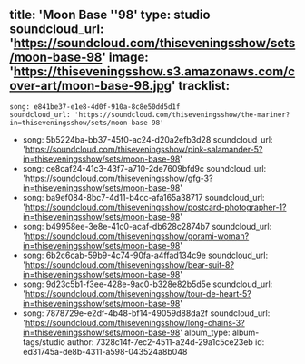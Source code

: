 title: 'Moon Base ''98'
type: studio
soundcloud_url: 'https://soundcloud.com/thiseveningsshow/sets/moon-base-98'
image: 'https://thiseveningsshow.s3.amazonaws.com/cover-art/moon-base-98.jpg'
tracklist:
  -
    song: e841be37-e1e8-4d0f-910a-8c8e50dd5d1f
    soundcloud_url: 'https://soundcloud.com/thiseveningsshow/the-mariner?in=thiseveningsshow/sets/moon-base-98'
  -
    song: 5b5224ba-bb37-45f0-ac24-d20a2efb3d28
    soundcloud_url: 'https://soundcloud.com/thiseveningsshow/pink-salamander-5?in=thiseveningsshow/sets/moon-base-98'
  -
    song: ce8caf24-41c3-43f7-a710-2de7609bfd9c
    soundcloud_url: 'https://soundcloud.com/thiseveningsshow/gfg-3?in=thiseveningsshow/sets/moon-base-98'
  -
    song: ba9ef084-8bc7-4d11-b4cc-afa165a38717
    soundcloud_url: 'https://soundcloud.com/thiseveningsshow/postcard-photographer-1?in=thiseveningsshow/sets/moon-base-98'
  -
    song: b49958ee-3e8e-41c0-acaf-db628c2874b7
    soundcloud_url: 'https://soundcloud.com/thiseveningsshow/gorami-woman?in=thiseveningsshow/sets/moon-base-98'
  -
    song: 6b2c6cab-59b9-4c74-90fa-a4ffad134c9e
    soundcloud_url: 'https://soundcloud.com/thiseveningsshow/bear-suit-8?in=thiseveningsshow/sets/moon-base-98'
  -
    song: 9d23c5b1-f3ee-428e-9ac0-b328e82b5d5e
    soundcloud_url: 'https://soundcloud.com/thiseveningsshow/tour-de-heart-5?in=thiseveningsshow/sets/moon-base-98'
  -
    song: 7878729e-e2df-4b48-bf14-49059d88da2f
    soundcloud_url: 'https://soundcloud.com/thiseveningsshow/long-chains-3?in=thiseveningsshow/sets/moon-base-98'
album_type: album-tags/studio
author: 7328c14f-7ec2-4511-a24d-29a1c5ce23eb
id: ed31745a-de8b-4311-a598-043524a8b048
